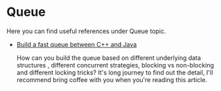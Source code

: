 # Queue

Here you can find useful references under Queue topic.

- [Build a fast queue between C++ and Java](http://pzemtsov.github.io/2018/07/18/building-queue-from-cpp-to-java.html) 

  How can you build the queue based on different underlying data structures   , different concurrent strategies, blocking vs non-blocking and different locking tricks?  It's long journey to find out the detail, I'll recommend bring coffee with you when you're reading this article.


